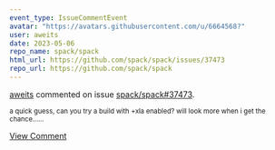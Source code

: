 ```yaml
---
event_type: IssueCommentEvent
avatar: "https://avatars.githubusercontent.com/u/6664568?"
user: aweits
date: 2023-05-06
repo_name: spack/spack
html_url: https://github.com/spack/spack/issues/37473
repo_url: https://github.com/spack/spack
---
```


<a href='https://github.com/aweits' target='_blank'>aweits</a> commented on issue <a href='https://github.com/spack/spack/issues/37473' target='_blank'>spack/spack#37473</a>.

<small>a quick guess, can you try a build with +xla enabled? will look more when i get the chance......</small>

<a href='https://github.com/spack/spack/issues/37473' target='_blank'>View Comment</a>
